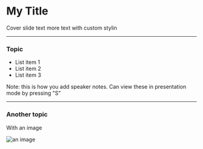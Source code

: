 # My Title

Cover slide text
more text with custom stylin <!-- .element: class="whitetext" -->

---

### Topic

- List item 1
- List item 2
- List item 3

Note:
this is how you add speaker notes. Can view these in presentation mode by pressing "S"

---

### Another topic

With an image

![an image](https://imgs.xkcd.com/comics/dna.png)
